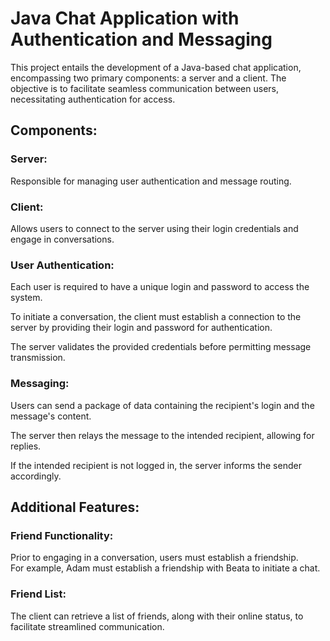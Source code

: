 <h1>Java Chat Application with Authentication and Messaging</h1>

This project entails the development of a Java-based chat application, encompassing two primary components: a server and a client. The objective is to facilitate seamless communication between users, necessitating authentication for access.
<h2>Components:</h2>
<h3>Server:</h3>
Responsible for managing user authentication and message routing.
<h3>Client:</h3>
Allows users to connect to the server using their login credentials and engage in conversations.
<h3>User Authentication:</h3>
Each user is required to have a unique login and password to access the system.

To initiate a conversation, the client must establish a connection to the server by providing their login and password for authentication.

The server validates the provided credentials before permitting message transmission.
<h3>Messaging:</h3>
Users can send a package of data containing the recipient's login and the message's content.

The server then relays the message to the intended recipient, allowing for replies.

If the intended recipient is not logged in, the server informs the sender accordingly.
<h2>Additional Features:</h2>
<h3>Friend Functionality:</h3>

Prior to engaging in a conversation, users must establish a friendship.\
For example, Adam must establish a friendship with Beata to initiate a chat.
<h3>Friend List:</h3>

The client can retrieve a list of friends, along with their online status, to facilitate streamlined communication.
